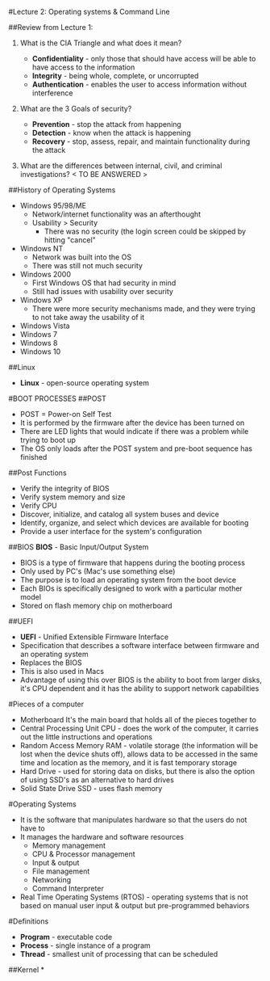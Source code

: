 #Lecture 2: Operating systems & Command Line 

##Review from Lecture 1: 
1. What is the CIA Triangle and what does it mean?

	* **Confidentiality** - only those that should have access will be able to have access to the information
	* **Integrity** - being whole, complete, or uncorrupted
	* **Authentication** - enables the user to access information without interference

2. What are the 3 Goals of security? 

	* **Prevention** - stop the attack from happening
	* **Detection** - know when the attack is happening
	* **Recovery** - stop, assess, repair, and maintain functionality during the attack

3. What are the differences between internal, civil, and criminal investigations? 
 < TO BE ANSWERED > 
 
##History of Operating Systems 
* Windows 95/98/ME 
	* Network/internet functionality was an afterthought 
	* Usability > Security 
		*  	There was no security (the login screen could be skipped by hitting "cancel" 
*   Windows NT 
	*   Network was built into the OS 
	*   There was still not much security 
*   Windows 2000 
	*   First Windows OS that had security in mind 
	*   Still had issues with usability over security 
*   Windows XP 
	* There were more security mechanisms made, and they were trying to not take away the usability of it    	
* Windows Vista 
* Windows 7 
* Windows 8 
* Windows 10 


##Linux
* **Linux** - open-source operating system 


#BOOT PROCESSES 
##POST 
* POST = Power-on Self Test 
* It is performed by the firmware after the device has been turned on 
* There are LED lights that would indicate if there was a problem while trying to boot up 
* The OS only loads after the POST system and pre-boot sequence has finished 

##Post Functions 
* Verify the integrity of BIOS 
* Verify system memory and size 
* Verify CPU
* Discover, initialize, and catalog all system buses and device
* Identify, organize, and select which devices are available for booting 
* Provide a user interface for the system's configuration 

##BIOS
**BIOS** - Basic Input/Output System 

* BIOS is a type of firmware that happens during the booting process
* Only used by PC's (Mac's use something else) 
* The purpose is to load an operating system from the boot device
* Each BIOs is specifically designed to work with a particular mother model 
* Stored on flash memory chip on motherboard 

##UEFI 
* **UEFI** - Unified Extensible Firmware Interface 
* Specification that describes a software interface between firmware and an operating system 
* Replaces the BIOS  
* This is also used in Macs 
* Advantage of using this over BIOS is the ability to boot from larger disks, it's CPU dependent and it has the ability to support network capabilities 

#Pieces of a computer 
* Motherboard It's the main board that holds all of the pieces together to 
* Central Processing Unit CPU - does the work of the computer, it carries out the little instructions and operations 
* Random Access Memory RAM - volatile storage (the information will be lost when the device shuts off), allows data to be accessed in the same time and location as the memory, and it is fast temporary storage 
* Hard Drive - used for storing data on disks, but there is also the option of using SSD's as an alternative to hard drives 
* Solid State Drive SSD - uses flash memory 

#Operating Systems 
* It is the software that manipulates hardware so that the users do not have to 
* It manages the hardware and software resources 
	* Memory management 
	* CPU & Processor management
	* Input & output 
	* File management 
	* Networking 
	* Command Interpreter 
* Real Time Operating Systems (RTOS) - operating systems that is not based on manual user input & output but pre-programmed behaviors 

#Definitions
* **Program** - executable code 
* **Process** - single instance of a program 
* **Thread** - smallest unit of processing that can be scheduled 

##Kernel 
* 